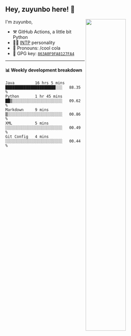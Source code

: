 

## Hey, zuyunbo here! :wave: 
[<img align="right" width="50%" src="https://github-readme-stats.vercel.app/api?username=zuyunbo&theme=dark&show_icons=true">](https://metrics.lecoq.io/ouuan?template=classic)

I'm zuyunbo,

-   :hammer_and_pick: GitHub Actions, a little bit Python
-   :man_scientist: [INTP](https://www.16personalities.com/profiles/3302586f07ca3) personality
-   :man: Pronouns: /cool cola
-   :key: GPG key: [`863A0F9FA8127FA4`](https://github.com/zuyunbo.gpg)

---

#### :bar_chart: Weekly development breakdown
<!--START_SECTION:waka-->
```text
Java         16 hrs 5 mins   ██████████████████████░░░   88.35 % 
Python       1 hr 45 mins    ██▒░░░░░░░░░░░░░░░░░░░░░░   09.62 % 
Markdown     9 mins          ▒░░░░░░░░░░░░░░░░░░░░░░░░   00.86 % 
XML          5 mins          ░░░░░░░░░░░░░░░░░░░░░░░░░   00.49 % 
Git Config   4 mins          ░░░░░░░░░░░░░░░░░░░░░░░░░   00.44 % 
```
<!--END_SECTION:waka-->

